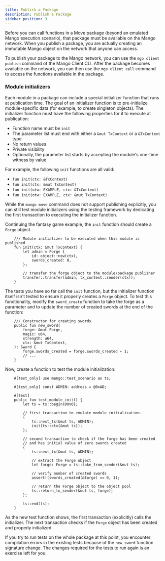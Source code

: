 ```yaml
---
title: Publish a Package
description: Publish a Package
sidebar_position: 3
---
```


Before you can call functions in a Move package (beyond an emulated Mango execution scenario), that package must be available on the Mango network. When you publish a package, you are actually creating an immutable Mango object on the network that anyone can access.

To publish your package to the Mango network, you can use the `mgo client publish` command of the Mango Client CLI. After the package becomes available on the network, you can then use the  `mgo client call` command to access the functions available in the package.

### Module initializers

Each module in a package can include a special initializer function that runs at publication time. The goal of an initializer function is to pre-initialize module-specific data (for example, to create singleton objects). The initializer function must have the following properties for it to execute at publication:

- Function name must be `init`
- The parameter list must end with either a `&mut TxContext` or a `&TxContext` type
- No return values
- Private visibility
- Optionally, the parameter list starts by accepting the module's one-time witness by value

For example, the following `init` functions are all valid:

- `fun init(ctx: &TxContext)`
- `fun init(ctx: &mut TxContext)`
- `fun init(otw: EXAMPLE, ctx: &TxContext)`
- `fun init(otw: EXAMPLE, ctx: &mut TxContext)`

While the `mango move` command does not support publishing explicitly, you can still test module initializers using the testing framework by dedicating the first transaction to executing the initializer function.

Continuing the fantasy game example, the `init` function should create a `Forge` object.

```move
    /// Module initializer to be executed when this module is published
    fun init(ctx: &mut TxContext) {
        let admin = Forge {
            id: object::new(ctx),
            swords_created: 0,
        };

        // transfer the forge object to the module/package publisher
        transfer::transfer(admin, tx_context::sender(ctx));
    }
```

The tests you have so far call the `init` function, but the initializer function itself isn't tested to ensure it properly creates a `Forge` object. To test this functionality, modify the `sword_create` function to take the forge as a parameter and to update the number of
created swords at the end of the function:

```move
    /// Constructor for creating swords
    public fun new_sword(
        forge: &mut Forge,
        magic: u64,
        strength: u64,
        ctx: &mut TxContext,
    ): Sword {
        forge.swords_created = forge.swords_created + 1;
        // ...
    }
```

Now, create a function to test the module initialization:

```move
    #[test_only] use mango::test_scenario as ts;

    #[test_only] const ADMIN: address = @0xAD;

    #[test]
    public fun test_module_init() {
        let ts = ts::begin(@0x0);

        // first transaction to emulate module initialization.
        {
            ts::next_tx(&mut ts, ADMIN);
            init(ts::ctx(&mut ts));
        };

        // second transaction to check if the forge has been created
        // and has initial value of zero swords created
        {
            ts::next_tx(&mut ts, ADMIN);

            // extract the Forge object
            let forge: Forge = ts::take_from_sender(&mut ts);

            // verify number of created swords
            assert!(swords_created(&forge) == 0, 1);

            // return the Forge object to the object pool
            ts::return_to_sender(&mut ts, forge);
        };

        ts::end(ts);
    }
```

As the new test function shows, the first transaction (explicitly) calls the initializer. The next transaction checks if the `Forge` object has been created and properly initialized.

If you try to run tests on the whole package at this point, you encounter compilation errors in the existing tests because of the
`new_sword` function signature change. The changes required for the tests to run again is an exercise left for you. 